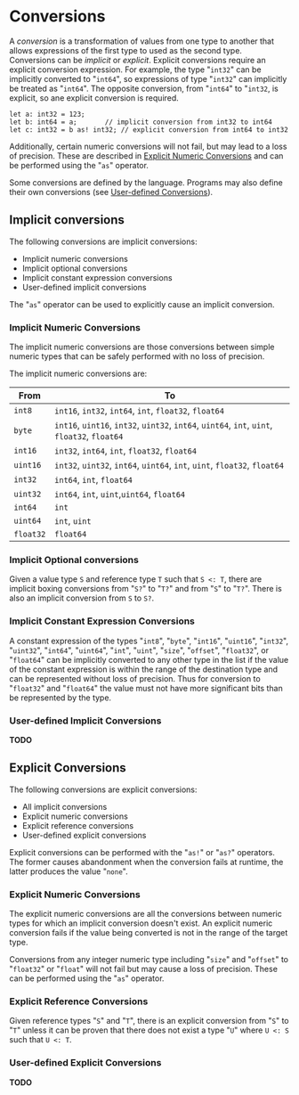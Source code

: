 # Conversions

A *conversion* is a transformation of values from one type to another that allows expressions of the first type to used as the second type. Conversions can be *implicit* or *explicit*. Explicit conversions require an explicit conversion expression. For example, the type "`int32`" can be implicitly converted to "`int64`", so expressions of type "`int32`" can implicitly be treated as "`int64`". The opposite conversion, from "`int64`" to "`int32`, is explicit, so ane explicit conversion is required.

```azoth
let a: int32 = 123;
let b: int64 = a;       // implicit conversion from int32 to int64
let c: int32 = b as! int32; // explicit conversion from int64 to int32
```

Additionally, certain numeric conversions will not fail, but may lead to a loss of precision. These are described in [Explicit Numeric Conversions](#explicit-numeric-conversions) and can be performed using the "`as`" operator.

Some conversions are defined by the language. Programs may also define their own conversions (see [User-defined Conversions](#user-defined-conversions)).

## Implicit conversions

The following conversions are implicit conversions:

* Implicit numeric conversions
* Implicit optional conversions
* Implicit constant expression conversions
* User-defined implicit conversions

The "`as`" operator can be used to explicitly cause an implicit conversion.

### Implicit Numeric Conversions

The implicit numeric conversions are those conversions between simple numeric types that can be safely performed with no loss of precision.

The implicit numeric conversions are:

| From      | To                                                                                           |
| --------- | -------------------------------------------------------------------------------------------- |
| `int8`    | `int16`, `int32`, `int64`, `int`, `float32`, `float64`                                       |
| `byte`    | `int16`, `uint16`, `int32`, `uint32`, `int64`, `uint64`, `int`, `uint`, `float32`, `float64` |
| `int16`   | `int32`, `int64`, `int`, `float32`, `float64`                                                |
| `uint16`  | `int32`, `uint32`, `int64`, `uint64`, `int`, `uint`, `float32`, `float64`                    |
| `int32`   | `int64`, `int`, `float64`                                                                    |
| `uint32`  | `int64`, `int`, `uint`,`uint64`, `float64`                                                   |
| `int64`   | `int`                                                                                        |
| `uint64`  | `int`, `uint`                                                                                |
| `float32` | `float64`                                                                                    |

### Implicit Optional conversions

Given a value type `S` and reference type `T` such that `S <: T`, there are implicit boxing conversions from "`S?`" to "`T?`" and from "`S`" to "`T?`". There is also an implicit conversion from `S` to `S?`.

### Implicit Constant Expression Conversions

A constant expression of the types "`int8`", "`byte`", "`int16`", "`uint16`", "`int32`", "`uint32`", "`int64`", "`uint64`", "`int`", "`uint`", "`size`", "`offset`", "`float32`", or "`float64`" can be implicitly converted to any other type in the list if the value of the constant expression is within the range of the destination type and can be represented without loss of precision. Thus for conversion to "`float32`" and "`float64`" the value must not have more significant bits than be represented by the type.

### User-defined Implicit Conversions

**TODO**

## Explicit Conversions

The following conversions are explicit conversions:

* All implicit conversions
* Explicit numeric conversions
* Explicit reference conversions
* User-defined explicit conversions

Explicit conversions can be performed with the "`as!`" or "`as?`" operators. The former causes abandonment when the conversion fails at runtime, the latter produces the value "`none`".

### Explicit Numeric Conversions

The explicit numeric conversions are all the conversions between numeric types for which an implicit conversion doesn't exist. An explicit numeric conversion fails if the value being converted is not in the range of the target type.

Conversions from any integer numeric type including "`size`" and "`offset`" to "`float32`" or "`float`" will not fail but may cause a loss of precision. These can be performed using the "`as`" operator.

### Explicit Reference Conversions

Given reference types "`S`" and "`T`", there is an explicit conversion from "`S`" to "`T`" unless it can be proven that there does not exist a type "`U`" where `U <: S` such that `U <: T`.

### User-defined Explicit Conversions

**TODO**
